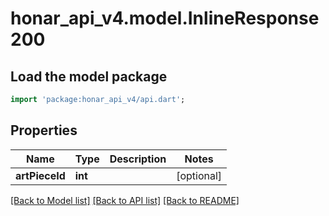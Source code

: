 # honar_api_v4.model.InlineResponse200

## Load the model package
```dart
import 'package:honar_api_v4/api.dart';
```

## Properties
Name | Type | Description | Notes
------------ | ------------- | ------------- | -------------
**artPieceId** | **int** |  | [optional]

[[Back to Model list]](../README.md#documentation-for-models) [[Back to API list]](../README.md#documentation-for-api-endpoints) [[Back to README]](../README.md)


